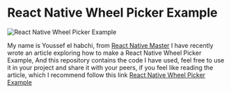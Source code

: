 

# React Native Wheel Picker Example
  

![React Native Wheel Picker Example](https://reactnativemaster.com/wp-content/uploads/2020/12/React-Native-Wheel-Picker-Featured-UI.png)

  

My name is Youssef el habchi, from [React Native Master](https://reactnativemaster.com) I have recently wrote an article exploring how to make a React Native Wheel Picker Example, And this repository contains the code I have used, feel free to use it in your project and share it with your peers, if you feel like reading the article, which I recommend follow this link [React Native Wheel Picker Example](https://reactnativemaster.com/react-native-wheel-picker-example/)


